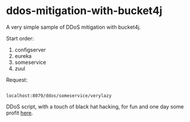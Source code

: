 # ddos-mitigation-with-bucket4j

A very simple sample of DDoS mitigation with bucket4j.

Start order:

1. configserver
2. eureka
3. someservice
4. zuul

Request:

```

localhost:8079/ddos/someservice/verylazy

```

DDoS script, with a touch of black hat hacking, for fun and one day some profit [here](sudo.sh).
